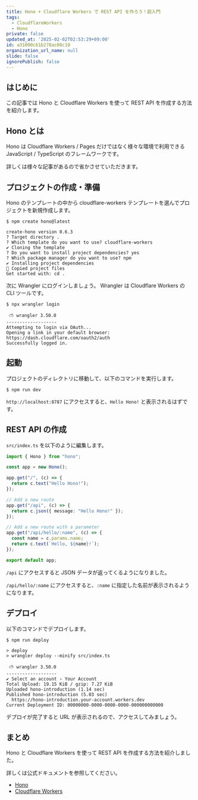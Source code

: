 ```yaml
---
title: Hono + Cloudflare Workers で REST API を作ろう！超入門
tags:
  - CloudflareWorkers
  - Hono
private: false
updated_at: '2025-02-02T02:53:29+09:00'
id: a31090c61b278ac08c10
organization_url_name: null
slide: false
ignorePublish: false
---
```


## はじめに

この記事では Hono と Cloudflare Workers を使って REST API を作成する方法を紹介します。

## Hono とは

Hono は Cloudflare Workers / Pages だけではなく様々な環境で利用できる JavaScript / TypeScript のフレームワークです。

詳しくは様々な記事があるので省かさせていただきます。

## プロジェクトの作成・準備

Hono のテンプレートの中から cloudflare-workers テンプレートを選んでプロジェクトを新規作成します。

```shell-session
$ npm create hono@latest

create-hono version 0.6.3
? Target directory .
? Which template do you want to use? cloudflare-workers
✔ Cloning the template
? Do you want to install project dependencies? yes
? Which package manager do you want to use? npm
✔ Installing project dependencies
🎉 Copied project files
Get started with: cd .
```

次に Wrangler にログインしましょう。
Wrangler は Cloudflare Workers の CLI ツールです。

```shell-session
$ npx wrangler login

 ⛅️ wrangler 3.50.0
-------------------
Attempting to login via OAuth...
Opening a link in your default browser: https://dash.cloudflare.com/oauth2/auth
Successfully logged in.
```

## 起動

プロジェクトのディレクトリに移動して、以下のコマンドを実行します。

```shell-session
$ npm run dev
```

`http://localhost:8787` にアクセスすると、`Hello Hono!` と表示されるはずです。

## REST API の作成

`src/index.ts` を以下のように編集します。

```typescript
import { Hono } from "hono";

const app = new Hono();

app.get("/", (c) => {
  return c.text("Hello Hono!");
});

// Add a new route
app.get("/api", (c) => {
  return c.json({ message: "Hello Hono!" });
});

// Add a new route with a parameter
app.get("/api/hello/:name", (c) => {
  const name = c.params.name;
  return c.text(`Hello, ${name}!`);
});

export default app;
```

`/api` にアクセスすると JSON データが返ってくるようになりました。

`/api/hello/:name` にアクセスすると、`:name` に指定した名前が表示されるようになります。

## デプロイ

以下のコマンドでデプロイします。

```shell-session
$ npm run deploy

> deploy
> wrangler deploy --minify src/index.ts

 ⛅️ wrangler 3.50.0
-------------------
✔ Select an account › Your Account
Total Upload: 19.15 KiB / gzip: 7.27 KiB
Uploaded hono-introduction (1.14 sec)
Published hono-introduction (5.03 sec)
  https://hono-introduction.your-account.workers.dev
Current Deployment ID: 00000000-0000-0000-0000-000000000000
```

デプロイが完了すると URL が表示されるので、アクセスしてみましょう。

## まとめ

Hono と Cloudflare Workers を使って REST API を作成する方法を紹介しました。

詳しくは公式ドキュメントを参照してください。

- [Hono](https://hono.dev/)
- [Cloudflare Workers](https://workers.cloudflare.com/)
